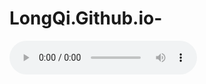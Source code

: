 # LongQi.Github.io-
<audio controls autoplay="autoplay" loop="loop">
<source src="http://music.163.com/song/media/outer/url?id=1314611302.mp3" type="audio/mpeg" />
</audio> 
